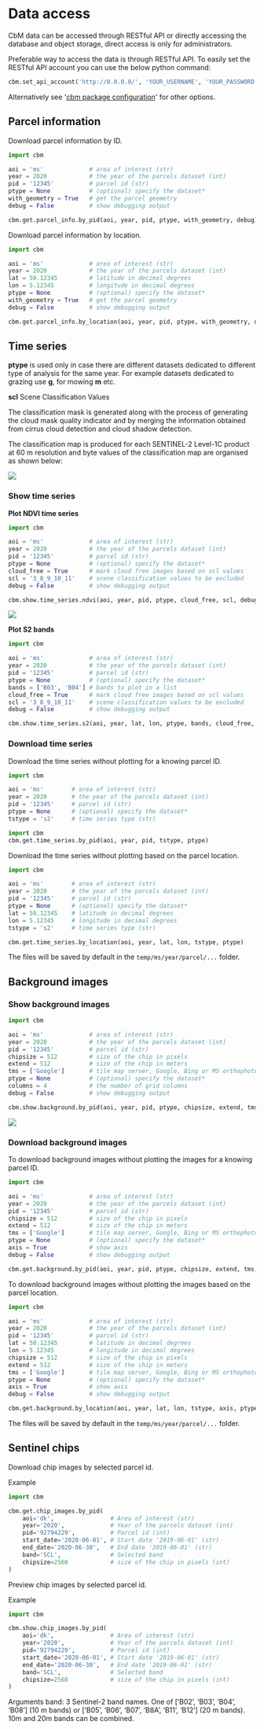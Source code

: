# Data access

CbM data can be accessed through RESTful API or directly accessing the
database and object storage, direct access is only for administrators.

Preferable way to access the data is through RESTful API.
To easily set the RESTful API account you can use the below python command:
```python
cbm.set_api_account('http://0.0.0.0/', 'YOUR_USERNAME', 'YOUR_PASSWORD')
```
Alternatively see '[cbm package configuration](https://jrc-cbm.readthedocs.io/en/latest/cbm_config.html)' for other options.


## Parcel information

Download parcel information by ID.
```python
import cbm

aoi = 'ms'             # area of interest (str)
year = 2020            # the year of the parcels dataset (int)
pid = '12345'          # parcel id (str)
ptype = None           # (optional) specify the dataset*
with_geometry = True   # get the parcel geometry
debug = False          # show debugging output

cbm.get.parcel_info.by_pid(aoi, year, pid, ptype, with_geometry, debug)
```

Download parcel information by location.
```python
import cbm

aoi = 'ms'             # area of interest (str)
year = 2020            # the year of the parcels dataset (int)
lat = 50.12345         # latitude in decimal degrees
lon = 5.12345          # longitude in decimal degrees
ptype = None           # (optional) specify the dataset*
with_geometry = True   # get the parcel geometry
debug = False          # show debugging output

cbm.get.parcel_info.by_location(aoi, year, pid, ptype, with_geometry, debug)
```


## Time series

**ptype** is used only in case there are different datasets dedicated to different type of analysis for the same year.
For example datasets dedicated to grazing use **g**, for mowing **m** etc.


**scl** Scene Classification Values

The classification mask is generated along with the process of generating
the cloud mask quality indicator and by merging the information obtained
from cirrus cloud detection and cloud shadow detection.

The classification map is produced for each SENTINEL-2 Level-1C product
at 60 m resolution and byte values of the classification map are organised as shown below:

![](https://raw.githubusercontent.com/konanast/cbm_media/main/scl_02.png)


### Show time series

**Plot NDVI time series**
```python
import cbm

aoi = 'ms'             # area of interest (str)
year = 2020            # the year of the parcels dataset (int)
pid = '12345'          # parcel id (str)
ptype = None           # (optional) specify the dataset*
cloud_free = True      # mark cloud free images based on scl values
scl = '3_8_9_10_11'    # scene classification values to be excluded
debug = False          # show debugging output

cbm.show.time_series.ndvi(aoi, year, pid, ptype, cloud_free, scl, debug)
```
![](https://raw.githubusercontent.com/konanast/cbm_media/main/show_ts_ndvi_01.png)

**Plot S2 bands**
```python
import cbm

aoi = 'ms'             # area of interest (str)
year = 2020            # the year of the parcels dataset (int)
pid = '12345'          # parcel id (str)
ptype = None           # (optional) specify the dataset*
bands = ['B03', 'B04'] # bands to plot in a list
cloud_free = True      # mark cloud free images based on scl values
scl = '3_8_9_10_11'    # scene classification values to be excluded
debug = False          # show debugging output

cbm.show.time_series.s2(aoi, year, lat, lon, ptype, bands, cloud_free, scl, debug)
```


### Download time series

Download the time series without plotting for a knowing parcel ID.
```python
import cbm

aoi = 'ms'        # area of interest (str)
year = 2020       # the year of the parcels dataset (int)
pid = '12345'     # parcel id (str)
ptype = None      # (optional) specify the dataset*
tstype = 's2'     # time series type (str)

import cbm
cbm.get.time_series.by_pid(aoi, year, pid, tstype, ptype)
```

Download the time series without plotting based on the parcel location.
```python
import cbm

aoi = 'ms'        # area of interest (str)
year = 2020       # the year of the parcels dataset (int)
pid = '12345'     # parcel id (str)
ptype = None      # (optional) specify the dataset*
lat = 50.12345    # latitude in decimal degrees
lon = 5.12345     # longitude in decimal degrees
tstype = 's2'     # time series type (str)

cbm.get.time_series.by_location(aoi, year, lat, lon, tstype, ptype)
```

The files will be saved by default in the ```temp/ms/year/parcel/...``` folder.


## Background images


### Show background images


```python
import cbm

aoi = 'ms'             # area of interest (str)
year = 2020            # the year of the parcels dataset (int)
pid = '12345'          # parcel id (str)
chipsize = 512         # size of the chip in pixels
extend = 512           # size of the chip in meters
tms = ['Google']       # tile map server, Google, Bing or MS orthophotos
ptype = None           # (optional) specify the dataset*
columns = 4            # the number of grid columns
debug = False          # show debugging output

cbm.show.background.by_pid(aoi, year, pid, ptype, chipsize, extend, tms, ptype, columns, debug)
```

![](https://raw.githubusercontent.com/konanast/cbm_media/main/show_bg_01.png)


### Download background images

To download background images without plotting the images for a knowing parcel ID.
```python
import cbm

aoi = 'ms'             # area of interest (str)
year = 2020            # the year of the parcels dataset (int)
pid = '12345'          # parcel id (str)
chipsize = 512         # size of the chip in pixels
extend = 512           # size of the chip in meters
tms = ['Google']       # tile map server, Google, Bing or MS orthophotos
ptype = None           # (optional) specify the dataset*
axis = True            # show axis
debug = False          # show debugging output

cbm.get.background.by_pid(aoi, year, pid, ptype, chipsize, extend, tms, ptype, axis, debug)
```

To download background images without plotting the images based on the parcel location.
```python
import cbm

aoi = 'ms'             # area of interest (str)
year = 2020            # the year of the parcels dataset (int)
pid = '12345'          # parcel id (str)
lat = 50.12345         # latitude in decimal degrees
lon = 5.12345          # longitude in decimal degrees
chipsize = 512         # size of the chip in pixels
extend = 512           # size of the chip in meters
tms = ['Google']       # tile map server, Google, Bing or MS orthophotos
ptype = None           # (optional) specify the dataset*
axis = True            # show axis
debug = False          # show debugging output

cbm.get.background.by_location(aoi, year, lat, lon, tstype, axis, ptype)
```

The files will be saved by default in the ```temp/ms/year/parcel/...``` folder.

## Sentinel chips

Download chip images by selected parcel id.

Example
```python
import cbm

cbm.get.chip_images.by_pid(
    aoi='dk',                # Area of interest (str)
    year='2020',             # Year of the parcels dataset (int)
    pid='92794229',          # Parcel id (int)
    start_date='2020-06-01', # Start date '2019-06-01' (str)
    end_date='2020-06-30',   # End date '2019-06-01' (str)
    band='SCL',              # Selected band
    chipsize=2560            # size of the chip in pixels (int)
)
```


Preview chip images by selected parcel id.

Example
```python
import cbm

cbm.show.chip_images.by_pid(
    aoi='dk',                # Area of interest (str)
    year='2020',             # Year of the parcels dataset (int)
    pid='92794229',          # Parcel id (int)
    start_date='2020-06-01', # Start date '2019-06-01' (str)
    end_date='2020-06-30',   # End date '2019-06-01' (str)
    band='SCL',              # Selected band
    chipsize=2560            # size of the chip in pixels (int)
)
```

Arguments
    band: 3 Sentinel-2 band names. One of [‘B02’, ‘B03’, ‘B04’, ‘B08’] (10 m bands) or
        [‘B05’, ‘B06’, ‘B07’, ‘B8A’, ‘B11’, ‘B12’] (20 m bands). 10m and 20m bands can be combined.
